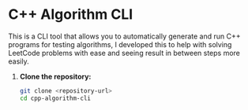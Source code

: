 # C++ Algorithm CLI

This is a CLI tool that allows you to automatically generate and run C++ programs for testing algorithms, I developed this to help with solving LeetCode problems with ease and seeing result in between steps more easily.


1. **Clone the repository:**

   ```sh
   git clone <repository-url>
   cd cpp-algorithm-cli
